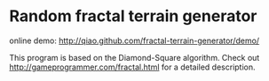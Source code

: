 Random fractal terrain generator
================================

online demo: http://qiao.github.com/fractal-terrain-generator/demo/

This program is based on the Diamond-Square algorithm. Check out http://gameprogrammer.com/fractal.html for a detailed description.
